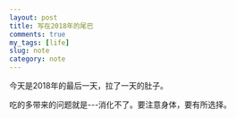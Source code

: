 ```yaml
---
layout: post
title: 写在2018年的尾巴
comments: true
my_tags: [life]
slug: note
category: note
---
```



今天是2018年的最后一天，拉了一天的肚子。
<!-- 这一年发生了很多的事情，很多事情都是从探索开始，接到的时候都不知道应该如何去处理，有技术的，也有非技术的。\n -->


吃的多带来的问题就是---消化不了。要注意身体，要有所选择。













